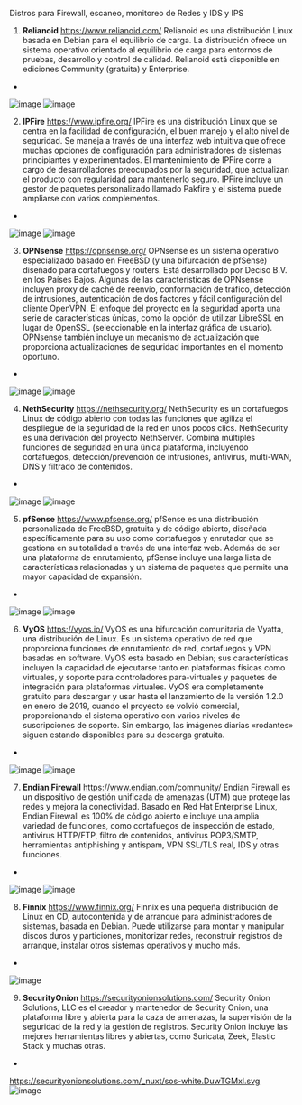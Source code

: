 Distros para Firewall, escaneo, monitoreo de Redes y IDS y IPS

1. **Relianoid** https://www.relianoid.com/ Relianoid es una distribución Linux basada en Debian para el equilibrio de carga. La distribución ofrece un sistema operativo orientado al equilibrio de carga para entornos de pruebas, desarrollo y control de calidad. Relianoid está disponible en ediciones Community (gratuita) y Enterprise.
-
![image](https://github.com/user-attachments/assets/f2abd9af-d6bf-40e4-82eb-d36a8de31481) ![image](https://github.com/user-attachments/assets/b9df4415-9067-4549-a205-371f2ec889b1)


2. **IPFire** https://www.ipfire.org/ IPFire es una distribución Linux que se centra en la facilidad de configuración, el buen manejo y el alto nivel de seguridad. Se maneja a través de una interfaz web intuitiva que ofrece muchas opciones de configuración para administradores de sistemas principiantes y experimentados. El mantenimiento de IPFire corre a cargo de desarrolladores preocupados por la seguridad, que actualizan el producto con regularidad para mantenerlo seguro. IPFire incluye un gestor de paquetes personalizado llamado Pakfire y el sistema puede ampliarse con varios complementos.
-
![image](https://github.com/user-attachments/assets/7db99061-1471-457e-98b5-cfb33a1fc3a7) ![image](https://github.com/user-attachments/assets/a3454541-51e5-48f3-8e4e-68bb833f5021)


3. **OPNsense** https://opnsense.org/ OPNsense es un sistema operativo especializado basado en FreeBSD (y una bifurcación de pfSense) diseñado para cortafuegos y routers. Está desarrollado por Deciso B.V. en los Países Bajos. Algunas de las características de OPNsense incluyen proxy de caché de reenvío, conformación de tráfico, detección de intrusiones, autenticación de dos factores y fácil configuración del cliente OpenVPN. El enfoque del proyecto en la seguridad aporta una serie de características únicas, como la opción de utilizar LibreSSL en lugar de OpenSSL (seleccionable en la interfaz gráfica de usuario). OPNsense también incluye un mecanismo de actualización que proporciona actualizaciones de seguridad importantes en el momento oportuno.
-
![image](https://github.com/user-attachments/assets/cf9c9fe8-58e1-4f5d-b3b1-8e3e03566cff) ![image](https://github.com/user-attachments/assets/82624c1d-57e3-4fcc-9479-36e61b7a035c)


4. **NethSecurity** https://nethsecurity.org/ NethSecurity es un cortafuegos Linux de código abierto con todas las funciones que agiliza el despliegue de la seguridad de la red en unos pocos clics. NethSecurity es una derivación del proyecto NethServer. Combina múltiples funciones de seguridad en una única plataforma, incluyendo cortafuegos, detección/prevención de intrusiones, antivirus, multi-WAN, DNS y filtrado de contenidos.
-
![image](https://github.com/user-attachments/assets/88157cbb-e0dc-404c-9885-6aa23a40672c) ![image](https://github.com/user-attachments/assets/2df67e1f-e14a-46f2-9c97-8017db76387b)


5. **pfSense** https://www.pfsense.org/ pfSense es una distribución personalizada de FreeBSD, gratuita y de código abierto, diseñada específicamente para su uso como cortafuegos y enrutador que se gestiona en su totalidad a través de una interfaz web. Además de ser una plataforma de enrutamiento, pfSense incluye una larga lista de características relacionadas y un sistema de paquetes que permite una mayor capacidad de expansión.
-
![image](https://github.com/user-attachments/assets/d3d8d1ad-d2d7-4bd7-9dc1-9a16c71ea2b3) ![image](https://github.com/user-attachments/assets/909681e1-7b0b-4fe8-8898-39cbdbfc4812)

6. **VyOS** https://vyos.io/ VyOS es una bifurcación comunitaria de Vyatta, una distribución de Linux. Es un sistema operativo de red que proporciona funciones de enrutamiento de red, cortafuegos y VPN basadas en software. VyOS está basado en Debian; sus características incluyen la capacidad de ejecutarse tanto en plataformas físicas como virtuales, y soporte para controladores para-virtuales y paquetes de integración para plataformas virtuales. VyOS era completamente gratuito para descargar y usar hasta el lanzamiento de la versión 1.2.0 en enero de 2019, cuando el proyecto se volvió comercial, proporcionando el sistema operativo con varios niveles de suscripciones de soporte. Sin embargo, las imágenes diarias «rodantes» siguen estando disponibles para su descarga gratuita.
-
![image](https://github.com/user-attachments/assets/36c2ea7a-1dbc-4954-bb8d-f855303e723d) ![image](https://github.com/user-attachments/assets/f6e89cde-183c-4bd7-b9ab-aff494e71861)


7. **Endian Firewall** https://www.endian.com/community/ Endian Firewall es un dispositivo de gestión unificada de amenazas (UTM) que protege las redes y mejora la conectividad. Basado en Red Hat Enterprise Linux, Endian Firewall es 100% de código abierto e incluye una amplia variedad de funciones, como cortafuegos de inspección de estado, antivirus HTTP/FTP, filtro de contenidos, antivirus POP3/SMTP, herramientas antiphishing y antispam, VPN SSL/TLS real, IDS y otras funciones.
-
![image](https://github.com/user-attachments/assets/90f2318b-f959-4b33-9ec0-4eb6f5b70a4f) ![image](https://github.com/user-attachments/assets/d885021d-8538-49dd-a5f4-e1b115353b76)


8. **Finnix** https://www.finnix.org/ Finnix es una pequeña distribución de Linux en CD, autocontenida y de arranque para administradores de sistemas, basada en Debian. Puede utilizarse para montar y manipular discos duros y particiones, monitorizar redes, reconstruir registros de arranque, instalar otros sistemas operativos y mucho más.
-
![image](https://github.com/user-attachments/assets/091140c9-a9ef-469e-9c0d-c2bd1e3d9cf8)


9. **SecurityOnion** https://securityonionsolutions.com/ Security Onion Solutions, LLC es el creador y mantenedor de Security Onion, una plataforma libre y abierta para la caza de amenazas, la supervisión de la seguridad de la red y la gestión de registros. Security Onion incluye las mejores herramientas libres y abiertas, como Suricata, Zeek, Elastic Stack y muchas otras.
-
https://securityonionsolutions.com/_nuxt/sos-white.DuwTGMxl.svg ![image](https://github.com/user-attachments/assets/889c3822-c81b-4c80-b963-fbfaccafbd82)











